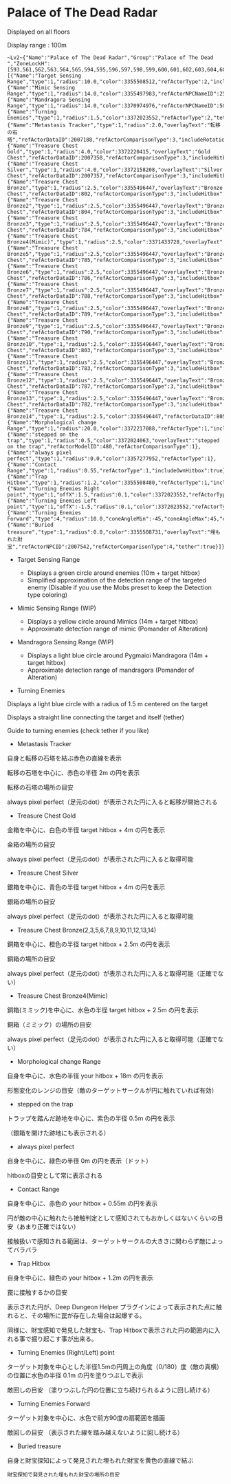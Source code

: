 # Palace of The Dead Radar

Displayed on all floors

Display range : 100m
```
~Lv2~{"Name":"Palace of The Dead Radar","Group":"Palace of The Dead ","ZoneLockH":[593,561,562,563,564,565,594,595,596,597,598,599,600,601,602,603,604,605,606,607],"ElementsL":[{"Name":"Target Sensing Range","type":1,"radius":10.0,"color":3355508512,"refActorType":2,"includeHitbox":true},{"Name":"Mimic Sensing Range","type":1,"radius":14.0,"color":3355497983,"refActorNPCNameID":2566,"refActorComparisonType":6,"includeHitbox":true},{"Name":"Mandragora Sensing Range","type":1,"radius":14.0,"color":3370974976,"refActorNPCNameID":5041,"refActorComparisonType":6,"includeHitbox":true},{"Name":"Turning Enemies","type":1,"radius":1.5,"color":3372023552,"refActorType":2,"tether":true},{"Name":"Metastasis Tracker","type":1,"radius":2.0,"overlayText":"転移の石塔","refActorDataID":2007188,"refActorComparisonType":3,"includeRotation":true,"tether":true},{"Name":"Treasure Chest Gold","type":1,"radius":4.0,"color":3372220415,"overlayText":"Gold Chest","refActorDataID":2007358,"refActorComparisonType":3,"includeHitbox":true},{"Name":"Treasure Chest Silver","type":1,"radius":4.0,"color":3372158208,"overlayText":"Silver Chest","refActorDataID":2007357,"refActorComparisonType":3,"includeHitbox":true},{"Name":"Treasure Chest Bronze","type":1,"radius":2.5,"color":3355496447,"overlayText":"Bronze Chest","refActorDataID":802,"refActorComparisonType":3,"includeHitbox":true},{"Name":"Treasure Chest Bronze2","type":1,"radius":2.5,"color":3355496447,"overlayText":"Bronze Chest","refActorDataID":804,"refActorComparisonType":3,"includeHitbox":true},{"Name":"Treasure Chest Bronze3","type":1,"radius":2.5,"color":3355496447,"overlayText":"Bronze Chest","refActorDataID":784,"refActorComparisonType":3,"includeHitbox":true},{"Name":"Treasure Chest Bronze4(Mimic)","type":1,"radius":2.5,"color":3371433728,"overlayText":"Mimic","refActorDataID":2006020,"refActorComparisonType":3,"includeHitbox":true},{"Name":"Treasure Chest Bronze5","type":1,"radius":2.5,"color":3355496447,"overlayText":"Bronze Chest","refActorDataID":785,"refActorComparisonType":3,"includeHitbox":true},{"Name":"Treasure Chest Bronze6","type":1,"radius":2.5,"color":3355496447,"overlayText":"Bronze Chest","refActorDataID":786,"refActorComparisonType":3,"includeHitbox":true},{"Name":"Treasure Chest Bronze7","type":1,"radius":2.5,"color":3355496447,"overlayText":"Bronze Chest","refActorDataID":788,"refActorComparisonType":3,"includeHitbox":true},{"Name":"Treasure Chest Bronze8","type":1,"radius":2.5,"color":3355496447,"overlayText":"Bronze Chest","refActorDataID":789,"refActorComparisonType":3,"includeHitbox":true},{"Name":"Treasure Chest Bronze9","type":1,"radius":2.5,"color":3355496447,"overlayText":"Bronze Chest","refActorDataID":790,"refActorComparisonType":3,"includeHitbox":true},{"Name":"Treasure Chest Bronze10","type":1,"radius":2.5,"color":3355496447,"overlayText":"Bronze Chest","refActorDataID":803,"refActorComparisonType":3,"includeHitbox":true},{"Name":"Treasure Chest Bronze11","type":1,"radius":2.5,"color":3355496447,"overlayText":"Bronze Chest","refActorDataID":783,"refActorComparisonType":3,"includeHitbox":true},{"Name":"Treasure Chest Bronze12","type":1,"radius":2.5,"color":3355496447,"overlayText":"Bronze Chest","refActorDataID":787,"refActorComparisonType":3,"includeHitbox":true},{"Name":"Treasure Chest Bronze13","type":1,"radius":2.5,"color":3355496447,"overlayText":"Bronze Chest","refActorDataID":782,"refActorComparisonType":3,"includeHitbox":true},{"Name":"Treasure Chest Bronze14","type":1,"radius":2.5,"color":3355496447,"refActorDataID":805,"refActorComparisonType":3,"includeHitbox":true},{"Name":"Morphological change Range","type":1,"radius":20.0,"color":3372217088,"refActorType":1,"includeOwnHitbox":true},{"Name":"stepped on the trap","type":1,"radius":0.5,"color":3372024063,"overlayText":"stepped on the trap","refActorModelID":480,"refActorComparisonType":1},{"Name":"always pixel perfect","type":1,"radius":0.0,"color":3357277952,"refActorType":1},{"Name":"Contact Range","type":1,"radius":0.55,"refActorType":1,"includeOwnHitbox":true},{"Name":"Trap Hitbox","type":1,"radius":1.2,"color":3355508480,"refActorType":1,"includeOwnHitbox":true},{"Name":"Turning Enemies Right point","type":1,"offX":1.5,"radius":0.1,"color":3372023552,"refActorType":2,"includeRotation":true,"Filled":true},{"Name":"Turning Enemies Left point","type":1,"offX":-1.5,"radius":0.1,"color":3372023552,"refActorType":2,"includeRotation":true,"Filled":true},{"Name":"Turning Enemies Forward","type":4,"radius":10.0,"coneAngleMin":-45,"coneAngleMax":45,"color":3372023552,"FillStep":90.0,"refActorType":2,"includeHitbox":true,"includeRotation":true,"Filled":true},{"Name":"Buried treasure","type":1,"radius":0.0,"color":3355508731,"overlayText":"埋もれた財宝","refActorNPCID":2007542,"refActorComparisonType":4,"tether":true}]}
```
* Target Sensing Range
   * Displays a green circle around enemies (10m + target hitbox)
   * Simplified approximation of the detection range of the targeted enemy (Disable if you use the Mobs preset to keep the Detection type coloring)

* Mimic Sensing Range (WIP)
   * Displays a yellow circle around Mimics (14m + target hitbox)
   * Approximate detection range of mimic (Pomander of Alteration)

* Mandragora Sensing Range (WIP)
   * Displays a light blue circle around Pygmaioi Mandragora (14m + target hitbox)
   * Approximate detection range of mandragora (Pomander of Alteration)

* Turning Enemies

Displays a light blue circle with a radius of 1.5 m centered on the target

Displays a straight line connecting the target and itself (tether)

Guide to turning enemies (check tether if you like)

* Metastasis Tracker

自身と転移の石塔を結ぶ赤色の直線を表示

転移の石塔を中心に、赤色の半径 2m の円を表示

転移の石塔の場所の目安

always pixel perfect（足元のdot）が表示された円に入ると転移が開始される

* Treasure Chest Gold

金箱を中心に、白色の半径 target hitbox + 4m の円を表示

金箱の場所の目安

always pixel perfect（足元のdot）が表示された円に入ると取得可能
  
* Treasure Chest Silver

銀箱を中心に、青色の半径 target hitbox + 4m の円を表示

銀箱の場所の目安

always pixel perfect（足元のdot）が表示された円に入ると取得可能
  
* Treasure Chest Bronze(2,3,5,6,7,8,9,10,11,12,13,14)

銅箱を中心に、橙色の半径 target hitbox + 2.5m の円を表示

銅箱の場所の目安

always pixel perfect（足元のdot）が表示された円に入ると取得可能（正確でない）

* Treasure Chest Bronze4(Mimic)

銅箱(ミミック)を中心に、水色の半径 target hitbox + 2.5m の円を表示

銅箱（ミミック）の場所の目安

always pixel perfect（足元のdot）が表示された円に入ると取得可能（正確でない）

* Morphological change Range

自身を中心に、水色の半径 your hitbox + 18m の円を表示

形態変化のレンジの目安（敵のターゲットサークルが円に触れていれば有効）

* stepped on the trap

トラップを踏んだ跡地を中心に、紫色の半径 0.5m の円を表示

（銀箱を開けた跡地にも表示される）

* always pixel perfect

自身を中心に、緑色の半径 0m の円を表示（ドット）

hitboxの目安として常に表示される

* Contact Range

自身を中心に、赤色の your hitbox + 0.55m の円を表示

円が敵の中心に触れたら接触判定として感知されてもおかしくはないくらいの目安（あまり正確ではない）

接触扱いで感知される範囲は、ターゲットサークルの大きさに関わらず敵によってバラバラ

* Trap Hitbox

自身を中心に、緑色の your hitbox + 1.2m の円を表示

罠に接触するかの目安

表示された円が、Deep Dungeon Helper プラグインによって表示された点に触れると、その場所に罠が存在した場合は起爆する。

同様に、財宝感知で発見した財宝も、Trap Hitboxで表示された円の範囲内に入れる事で掘り起こす事が出来る。

* Turning Enemies (Right/Left) point

ターゲット対象を中心とした半径1.5mの円周上の角度（0/180）度（敵の真横）の位置に水色の半径 0.1m の円を塗りつぶしで表示

敵回しの目安 （塗りつぶした円の位置に立ち続けられるように回し続ける）

* Turning Enemies Forward

ターゲット対象を中心に、水色で前方90度の扇範囲を描画

敵回しの目安 （表示された線を踏み越えないように回し続ける）

* Buried treasure

自身と財宝探知によって発見された埋もれた財宝を黄色の直線で結ぶ

    財宝探知で発見された埋もれた財宝の場所の目安
